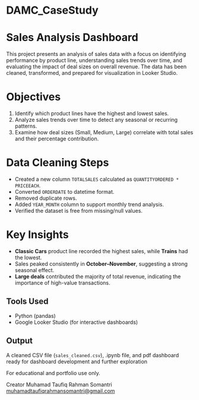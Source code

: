 # DAMC_CaseStudy
# Sales Analysis Dashboard

This project presents an analysis of sales data with a focus on identifying performance by product line, understanding sales trends over time, and evaluating the impact of deal sizes on overall revenue. The data has been cleaned, transformed, and prepared for visualization in Looker Studio.

# Objectives

1. Identify which product lines have the highest and lowest sales.
2. Analyze sales trends over time to detect any seasonal or recurring patterns.
3. Examine how deal sizes (Small, Medium, Large) correlate with total sales and their percentage contribution.

# Data Cleaning Steps

- Created a new column `TOTALSALES` calculated as `QUANTITYORDERED * PRICEEACH`.
- Converted `ORDERDATE` to datetime format.
- Removed duplicate rows.
- Added `YEAR_MONTH` column to support monthly trend analysis.
- Verified the dataset is free from missing/null values.

# Key Insights

- **Classic Cars** product line recorded the highest sales, while **Trains** had the lowest.
- Sales peaked consistently in **October–November**, suggesting a strong seasonal effect.
- **Large deals** contributed the majority of total revenue, indicating the importance of high-value transactions.

## Tools Used

- Python (pandas)
- Google Looker Studio (for interactive dashboards)

## Output

A cleaned CSV file (`sales_cleaned.csv`), .ipynb file, and pdf dashboard ready for dashboard development and further exploration

For educational and portfolio use only.

Creator
Muhamad Taufiq Rahman Somantri
muhamadtaufiqrahmansomantri@gmail.com
